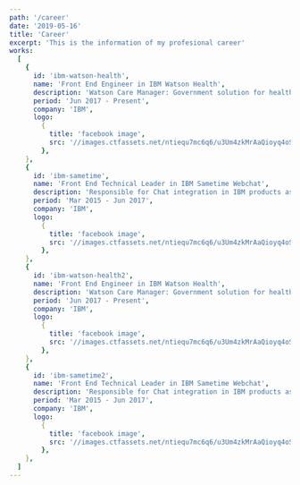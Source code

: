 ```yaml
---
path: '/career'
date: '2019-05-16'
title: 'Career'
excerpt: 'This is the information of my profesional career'
works:
  [
    {
      id: 'ibm-watson-health',
      name: 'Front End Engineer in IBM Watson Health',
      description: 'Watson Care Manager: Government solution for health providers and individuals management, IBM WCM Connect applications (Providers and Individuals) using our Design System.',
      period: 'Jun 2017 - Present',
      company: 'IBM',
      logo:
        {
          title: 'facebook image',
          src: '//images.ctfassets.net/ntiequ7mc6q6/u3Um4zkMrAaQioyq4oSIW/06e588d283e2fef9fb51f4d0f2a28672/600px-Facebook_logo__28square_29.png?w=200&fl=progressive&q=100',
        },
    },
    {
      id: 'ibm-sametime',
      name: 'Front End Technical Leader in IBM Sametime Webchat',
      description: 'Responsible for Chat integration in IBM products as Smart Cloud and IBM Verse.',
      period: 'Mar 2015 - Jun 2017',
      company: 'IBM',
      logo:
        {
          title: 'facebook image',
          src: '//images.ctfassets.net/ntiequ7mc6q6/u3Um4zkMrAaQioyq4oSIW/06e588d283e2fef9fb51f4d0f2a28672/600px-Facebook_logo__28square_29.png?w=200&fl=progressive&q=100',
        },
    },
    {
      id: 'ibm-watson-health2',
      name: 'Front End Engineer in IBM Watson Health',
      description: 'Watson Care Manager: Government solution for health providers and individuals management, IBM WCM Connect applications (Providers and Individuals) using our Design System.',
      period: 'Jun 2017 - Present',
      company: 'IBM',
      logo:
        {
          title: 'facebook image',
          src: '//images.ctfassets.net/ntiequ7mc6q6/u3Um4zkMrAaQioyq4oSIW/06e588d283e2fef9fb51f4d0f2a28672/600px-Facebook_logo__28square_29.png?w=200&fl=progressive&q=100',
        },
    },
    {
      id: 'ibm-sametime2',
      name: 'Front End Technical Leader in IBM Sametime Webchat',
      description: 'Responsible for Chat integration in IBM products as Smart Cloud and IBM Verse.',
      period: 'Mar 2015 - Jun 2017',
      company: 'IBM',
      logo:
        {
          title: 'facebook image',
          src: '//images.ctfassets.net/ntiequ7mc6q6/u3Um4zkMrAaQioyq4oSIW/06e588d283e2fef9fb51f4d0f2a28672/600px-Facebook_logo__28square_29.png?w=200&fl=progressive&q=100',
        },
    },
  ]
---
```

